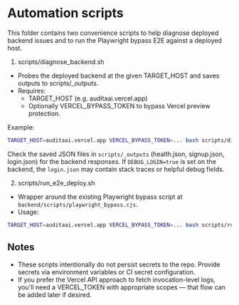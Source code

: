 Automation scripts
==================

This folder contains two convenience scripts to help diagnose deployed backend issues and to run the Playwright bypass E2E against a deployed host.

1) scripts/diagnose_backend.sh

- Probes the deployed backend at the given TARGET_HOST and saves outputs to scripts/_outputs.
- Requires:
  - TARGET_HOST (e.g. auditaai.vercel.app)
  - Optionally VERCEL_BYPASS_TOKEN to bypass Vercel preview protection.

Example:

```bash
TARGET_HOST=auditaai.vercel.app VERCEL_BYPASS_TOKEN=... bash scripts/diagnose_backend.sh
```

Check the saved JSON files in `scripts/_outputs` (health.json, signup.json, login.json) for the backend responses. If `DEBUG_LOGIN=true` is set on the backend, the `login.json` may contain stack traces or helpful debug fields.

2) scripts/run_e2e_deploy.sh

- Wrapper around the existing Playwright bypass script at `backend/scripts/playwright_bypass.cjs`.
- Usage:

```bash
TARGET_HOST=auditaai.vercel.app VERCEL_BYPASS_TOKEN=... bash scripts/run_e2e_deploy.sh
```

Notes
-----
- These scripts intentionally do not persist secrets to the repo. Provide secrets via environment variables or CI secret configuration.
- If you prefer the Vercel API approach to fetch invocation-level logs, you'll need a VERCEL_TOKEN with appropriate scopes — that flow can be added later if desired.
